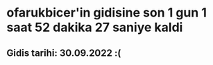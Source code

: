 # ofarukbicer'in gidisine son 1 gun 1 saat 52 dakika 27 saniye kaldi

## Gidis tarihi: 30.09.2022 :(